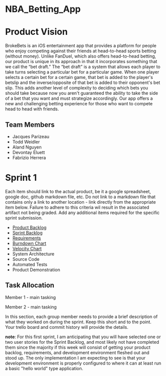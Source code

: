 # NBA_Betting_App

# Product Vision

BrokeBets is an iOS entertainment app that provides a platform for people who enjoy competing against their friends at head-to-head sports betting (without money). Unlike FanDuel, which also offers head-to-head betting, our product is unique in its approach in that it incorporates something that we call the “bet draft.” The “bet draft” is a system that allows each player to take turns selecting a particular bet for a particular game. When one player selects a certain bet for a certain game, that bet is added to the player's betslip and the inverse/opposite of that bet is added to their opponent's bet slip. This adds another level of complexity to deciding which bets you should take because now you aren't guaranteed the ability to take the side of a bet that you want and must strategize accordingly. Our app offers a new and challenging betting experience for those who want to compete head to head with friends.


## Team Members

- Jacques Parizeau
- Todd Weidler
- Aland Nguyen
- Devontay Eluett
- Fabrizio Herrera



# Sprint 1

Each item should link to the actual product, be it a google spreadsheet, google doc, github markdown file, etc. Do not link to a markdown file that contains only a link to another location - link directly from the appropriate item below. Failure to adhere to this criteria wil result in the associated artifact not being graded. Add any additional items required for the specific sprint submission.

- [Product Backlog](https://trello.com/b/5Ppmtzr9/nbaproject)
- [Sprint Backlog](https://trello.com/b/5Ppmtzr9/nbaproject)
- [Requirements](https://github.com/parizeaujj/NBA_Betting_App/blob/main/artifacts/requirements.md)
- [Burndown Chart](https://www.google.com/search?tbm=isch&q=sprint+burndown+chart)
- [Velocity Chart](https://docs.google.com/spreadsheets/d/19NiffaIBn3zLbjg6jmhpLCJWMidPjQ7hmEVjF_mxBWI/edit?usp=sharing)
- System Architecture
- Source Code
- Automated Tests
- Product Demonstration

## Task Allocation

Member 1 - main tasking

Member 2 - main tasking

In this section, each group member needs to provide a brief description of what they worked on during the sprint. Keep this short and to the point. Your trello board and commit history will provide the details. 

**note**: For this first sprint, I am anticipating that you will have selected one or two user stories for the Sprint Backlog, and most likely not have completed them since the majority if this week will consist of getting your product backlog, requirements, and development environment fleshed out and stood up. The only implementation I am expecting to see is that your development environment is properly configured to where it can at least run a basic "hello world" type application. 

